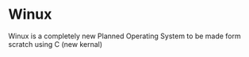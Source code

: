 # Winux
Winux is a completely new Planned Operating System to be made form scratch using C (new kernal)
